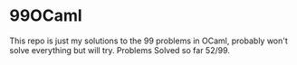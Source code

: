 # 99OCaml
This repo is just my solutions to the 99 problems in OCaml, probably won't solve everything but will try.
Problems Solved so far 52/99. 
